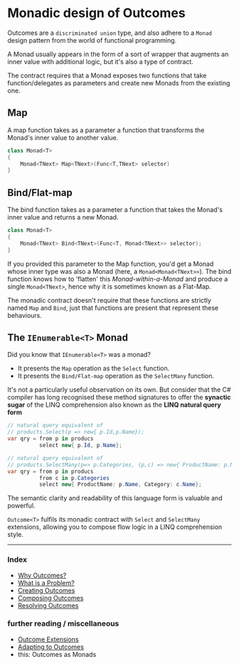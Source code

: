 # Monadic design of Outcomes 

Outcomes are a `discriminated union` type, and also adhere to a `Monad` design pattern from the world of functional programming. 

A Monad usually appears in the form of a sort of wrapper that augments an inner value with additional logic, but it's also a type of contract.

The contract requires that a Monad exposes two functions that take function/delegates as parameters and create new Monads from the existing one.

## Map
A map function takes as a parameter a function that transforms the Monad's inner value to another value.

```csharp
class Monad<T>
{
    Monad<TNext> Map<TNext>(Func<T,TNext> selector)
}
```
## Bind/Flat-map
The bind function takes as a parameter a function that takes the Monad's inner value and returns a new Monad. 
```csharp
class Monad<T>
{
    Monad<TNext> Bind<TNext>(Func<T, Monad<TNext>> selector);
}
```

If you provided this parameter to the Map function, you'd get a Monad whose inner type was also a Monad (here, a `Monad<Monad<TNext>>`). 
The bind function knows how to 'flatten' this *Monad-within-a-Monad* and produce a single `Monad<TNext>`, hence why it is sometimes known as a Flat-Map.

The monadic contract doesn't require that these functions are strictly named `Map` and `Bind`, just that functions are present that represent these behaviours.

## The `IEnumerable<T>` Monad
Did you know that `IEnumerable<T>` was a monad?
- It presents the `Map` operation as the `Select` function.
- It presents the `Bind/Flat-map` operation as the `SelectMany` function.

It's not a particularly useful observation on its own. 
But consider that the C# compiler has long recognised these method signatures to offer the **synactic sugar** of the LINQ comprehension also known as the **LINQ natural query form** 

```csharp
// natural query equivalent of 
// products.Select(p => new{ p.Id,p.Name});
var qry = from p in producs
          select new{ p.Id, p.Name};

// natural query equivalent of 
// products.SelectMany(p=> p.Categories, (p,c) => new{ ProductName: p.Name, Category: c.Name});
var qry = from p in producs
          from c in p.Categories
          select new{ ProductName: p.Name, Category: c.Name};
```
The semantic clarity and readability of this language form is valuable and powerful. 

`Outcome<T>` fulfils its monadic contract with `Select` and `SelectMany` extensions, allowing you to compose flow logic in a LINQ comprehension style.

---
### Index
- [Why Outcomes?](../readme.md)
- [What is a Problem?](what-is-a-problem.md)
- [Creating Outcomes](creating-outcomes.md)
- [Composing Outcomes](composing-outcomes.md)
- [Resolving Outcomes](resolving-outcomes.md)

### further reading / miscellaneous
- [Outcome Extensions](outcome-extensions.md)
- [Adapting to Outcomes](outcome-adaptation.md)
- this: Outcomes as Monads